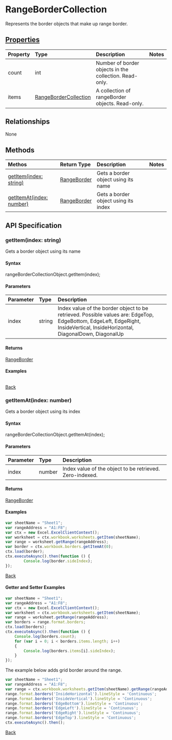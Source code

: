 # RangeBorderCollection

Represents the border objects that make up range border.

## [Properties](#getter-and-setter-examples)
| Property       | Type    |Description|Notes |
|:---------------|:--------|:----------|:-----|
|count|int|Number of border objects in the collection. Read-only.||
|items|[RangeBorderCollection](rangebordercollection.md)|A collection of rangeBorder objects. Read-only.||

## Relationships
None

## Methods
| Methos           | Return Type    |Description|Notes |
|:---------------|:--------|:----------|:-----|
|[getItem(index: string)](#getitemindex-string)|[RangeBorder](rangeborder.md)|Gets a border object using its name||
|[getItemAt(index: number)](#getitematindex-number)|[RangeBorder](rangeborder.md)|Gets a border object using its index||

## API Specification

### getItem(index: string)
Gets a border object using its name

#### Syntax
rangeBorderCollectionObject.getItem(index);

#### Parameters
| Parameter       | Type    |Description|
|:---------------|:--------|:----------|
|index|string|Index value of the border object to be retrieved.  Possible values are: EdgeTop, EdgeBottom, EdgeLeft, EdgeRight, InsideVertical, InsideHorizontal, DiagonalDown, DiagonalUp|

#### Returns
[RangeBorder](rangeborder.md)

#### Examples
```js

```

[Back](#methods)

### getItemAt(index: number)
Gets a border object using its index

#### Syntax
rangeBorderCollectionObject.getItemAt(index);

#### Parameters
| Parameter       | Type    |Description|
|:---------------|:--------|:----------|
|index|number|Index value of the object to be retrieved. Zero-indexed.|

#### Returns
[RangeBorder](rangeborder.md)

#### Examples
```js
var sheetName = "Sheet1";
var rangeAddress = "A1:F8";
var ctx = new Excel.ExcelClientContext();
var worksheet = ctx.workbook.worksheets.getItem(sheetName);
var range = worksheet.getRange(rangeAddress);
var border = ctx.workbook.borders.getItemAt(0);
ctx.load(border);
ctx.executeAsync().then(function () {
		Console.log(border.sideIndex);
});
```


[Back](#methods)

#### Getter and Setter Examples

```js
var sheetName = "Sheet1";
var rangeAddress = "A1:F8";
var ctx = new Excel.ExcelClientContext();
var worksheet = ctx.workbook.worksheets.getItem(sheetName);
var range = worksheet.getRange(rangeAddress);
var borders = range.format.borders;
ctx.load(borders);
ctx.executeAsync().then(function () {
	Console.log(borders.count);
	for (var i = 0; i < borders.items.length; i++)
	{
		Console.log(borders.items[i].sideIndex);
	}
});
```
The example below adds grid border around the range.

```js
var sheetName = "Sheet1";
var rangeAddress = "A1:F8";
var range = ctx.workbook.worksheets.getItem(sheetName).getRange(rangeAddress);
range.format.borders('InsideHorizontal').lineStyle = 'Continuous';
range.format.borders('InsideVertical').lineStyle = 'Continuous';
range.format.borders('EdgeBottom').lineStyle = 'Continuous';
range.format.borders('EdgeLeft').lineStyle = 'Continuous';
range.format.borders('EdgeRight').lineStyle = 'Continuous';
range.format.borders('EdgeTop').lineStyle = 'Continuous';
ctx.executeAsync().then();
```
[Back](#properties)
